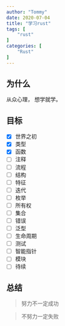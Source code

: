 ```yaml
---
author: "Tommy"
date: 2020-07-04
title: "学习rust"
tags: [
    "rust"
]
categories: [
    "Rust"
]
---
```


## 为什么

从众心理， 想学就学。

## 目标

- [x] 世界之初
- [x] 类型
- [x] 函数
- [ ] 注释
- [ ] 流程
- [ ] 结构
- [ ] 特征
- [ ] 迭代
- [ ] 枚举
- [ ] 所有权
- [ ] 集合
- [ ] 错误
- [ ] 泛型
- [ ] 生命周期
- [ ] 测试
- [ ] 智能指针
- [ ] 模块
- [ ] 待续

## 总结

> 努力不一定成功

> 不努力一定失败
